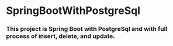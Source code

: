 # SpringBootWithPostgreSql
### This project is Spring Boot with PostgreSql and with full process of insert, delete, and update.

